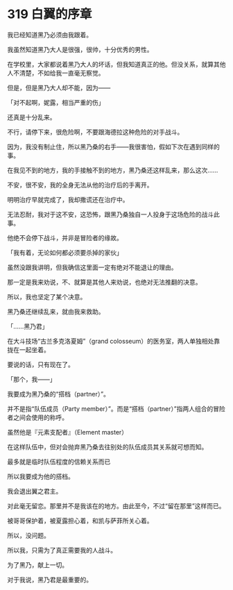 # 319 白翼的序章

我已经知道黑乃必须由我跟着。

我虽然知道黑乃大人是很强，很帅，十分优秀的男性。

在学校里，大家都说着黑乃大人的坏话，但我知道真正的他。但没关系，就算其他人不清楚，不如给我一直毫无察觉。

但是，但是黑乃大人却不能，因为――

「对不起啊，妮露，相当严重的伤」

还真是十分乱来。

不行，请停下来，很危险啊，不要跟海德拉这种危险的对手战斗。

因为，我没有制止住，所以黑乃桑的右手――我很害怕，假如下次在遇到同样的事。

在我见不到的地方，我的手接触不到的地方，黑乃桑还这样乱来，那么这次……

不安，很不安，我的全身无法从他的治疗后的手离开。

明明治疗早就完成了，我却撒谎还在治疗中。

无法忍耐，我对于这不安，这恐怖，跟黑乃桑独自一人投身于这场危险的战斗此事。

他绝不会停下战斗，并非是冒险者的缘故。

「我有着，无论如何都必须要杀掉的家伙」

虽然没跟我讲明，但我确信这里面一定有绝对不能退让的理由。

那一定是我来劝说，不、就算是其他人来劝说，也绝对无法推翻的决意。

所以，我也坚定了某个决意。

黑乃桑还继续乱来，就由我来救助。

「……黑乃君」

在大斗技场“古兰多克洛夏姆”（grand colosseum）的医务室，两人单独相处靠拢在一起坐着。

要说的话，只有现在了。

「那个，我――」

我要成为黑乃桑的“搭档（partner）”。

并不是指“队伍成员（Party member）”。而是“搭档（partner）”指两人组合的冒险者之间会使用的称呼。

虽然他是『元素支配者』（Element master）

在这样队伍中，但对会抛弃黑乃桑去往别处的队伍成员其关系就可想而知。

最多就是临时队伍程度的信赖关系而已

所以我要成为他的搭档。

我会退出翼之君主。

对此毫无留恋。那里并不是我该在的地方。由此至今，不过“留在那里”这样而已。

被哥哥保护着，被夏露担心着，和凯与萨菲所关心着。

所以，没问题。

所以我，只需为了真正需要我的人战斗。

为了黑乃，献上一切。

对于我说，黑乃君是最重要的。

